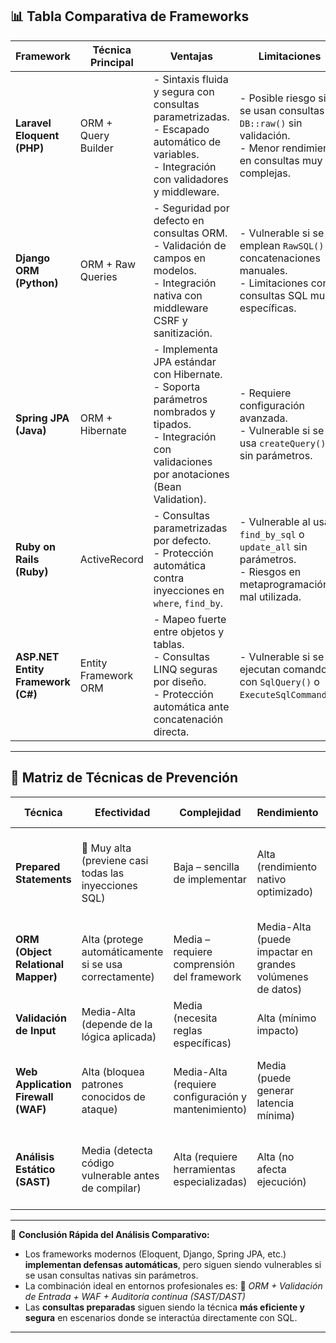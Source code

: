 ## 📊 **Tabla Comparativa de Frameworks**

| **Framework**                     | **Técnica Principal** | **Ventajas**                                                                                                                                               | **Limitaciones**                                                                                                       | **Casos Vulnerables**                                                   |
| --------------------------------- | --------------------- | ---------------------------------------------------------------------------------------------------------------------------------------------------------- | ---------------------------------------------------------------------------------------------------------------------- | ----------------------------------------------------------------------- |
| **Laravel Eloquent (PHP)**        | ORM + Query Builder   | - Sintaxis fluida y segura con consultas parametrizadas.<br>- Escapado automático de variables.<br>- Integración con validadores y middleware.             | - Posible riesgo si se usan consultas `DB::raw()` sin validación.<br>- Menor rendimiento en consultas muy complejas.   | Uso de consultas nativas sin parámetros; malas prácticas con `raw SQL`. |
| **Django ORM (Python)**           | ORM + Raw Queries     | - Seguridad por defecto en consultas ORM.<br>- Validación de campos en modelos.<br>- Integración nativa con middleware CSRF y sanitización.                | - Vulnerable si se emplean `RawSQL()` o concatenaciones manuales.<br>- Limitaciones con consultas SQL muy específicas. | Mal uso de `extra()` o `RawSQL()` en vistas o modelos.                  |
| **Spring JPA (Java)**             | ORM + Hibernate       | - Implementa JPA estándar con Hibernate.<br>- Soporta parámetros nombrados y tipados.<br>- Integración con validaciones por anotaciones (Bean Validation). | - Requiere configuración avanzada.<br>- Vulnerable si se usa `createQuery()` sin parámetros.                           | Consultas HQL o SQL dinámicas concatenadas manualmente.                 |
| **Ruby on Rails (Ruby)**          | ActiveRecord          | - Consultas parametrizadas por defecto.<br>- Protección automática contra inyecciones en `where`, `find_by`.                                               | - Vulnerable al usar `find_by_sql` o `update_all` sin parámetros.<br>- Riesgos en metaprogramación mal utilizada.      | Uso de interpolación de strings dentro de consultas SQL.                |
| **ASP.NET Entity Framework (C#)** | Entity Framework ORM  | - Mapeo fuerte entre objetos y tablas.<br>- Consultas LINQ seguras por diseño.<br>- Protección automática ante concatenación directa.                      | - Vulnerable si se ejecutan comandos con `SqlQuery()` o `ExecuteSqlCommand()`.                                         | Inserción de SQL dinámico sin parámetros o concatenaciones.             |

---

## 🧠 **Matriz de Técnicas de Prevención**

| **Técnica**                        | **Efectividad**                                        | **Complejidad**                                     | **Rendimiento**                                           | **Casos de Uso**                                                           |
| ---------------------------------- | ------------------------------------------------------ | --------------------------------------------------- | --------------------------------------------------------- | -------------------------------------------------------------------------- |
| **Prepared Statements**            | 🔹 Muy alta (previene casi todas las inyecciones SQL)  | Baja – sencilla de implementar                      | Alta (rendimiento nativo optimizado)                      | CRUD clásicos en PHP, Java, Node.js; aplicaciones con acceso directo a BD. |
| **ORM (Object Relational Mapper)** | Alta (protege automáticamente si se usa correctamente) | Media – requiere comprensión del framework          | Media-Alta (puede impactar en grandes volúmenes de datos) | Aplicaciones empresariales y proyectos de mediana a gran escala.           |
| **Validación de Input**            | Media-Alta (depende de la lógica aplicada)             | Media (necesita reglas específicas)                 | Alta (mínimo impacto)                                     | Formularios, APIs REST, autenticación de usuarios.                         |
| **Web Application Firewall (WAF)** | Alta (bloquea patrones conocidos de ataque)            | Media-Alta (requiere configuración y mantenimiento) | Media (puede generar latencia mínima)                     | Aplicaciones públicas o de alto tráfico; protección de endpoints externos. |
| **Análisis Estático (SAST)**       | Media (detecta código vulnerable antes de compilar)    | Alta (requiere herramientas especializadas)         | Alta (no afecta ejecución)                                | Integración en pipelines CI/CD; auditorías de seguridad preventiva.        |

---

📌 **Conclusión Rápida del Análisis Comparativo:**

* Los frameworks modernos (Eloquent, Django, Spring JPA, etc.) **implementan defensas automáticas**, pero siguen siendo vulnerables si se usan consultas nativas sin parámetros.
* La combinación ideal en entornos profesionales es:
  🔸 *ORM + Validación de Entrada + WAF + Auditoría continua (SAST/DAST)*
* Las **consultas preparadas** siguen siendo la técnica **más eficiente y segura** en escenarios donde se interactúa directamente con SQL.

---
